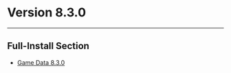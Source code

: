 # Version 8.3.0

----

## Full-Install Section

- [Game Data 8.3.0](https://autopatchcn.bh3.com/ptpublic/rel/20250523115648_9RU48di9UxAQIixO/PC/BH3_v8.3.0_f2e1345adb47.7z)
